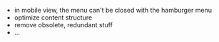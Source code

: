 
- in mobile view, the menu can't be closed with the hamburger menu
- optimize content structure
- remove obsolete, redundant stuff
- ...

